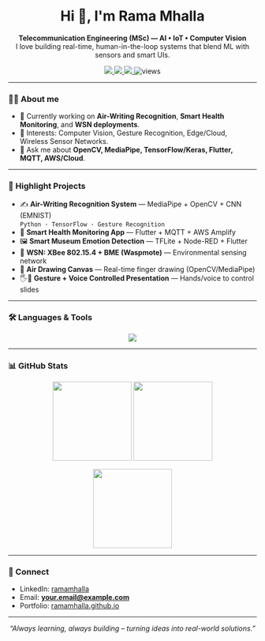 <!-- Header -->
<h1 align="center">Hi 👋, I'm Rama Mhalla</h1>
<p align="center">
  <b>Telecommunication Engineering (MSc) — AI • IoT • Computer Vision</b><br/>
  I love building real-time, human-in-the-loop systems that blend ML with sensors and smart UIs.
</p>

<!-- Badges / Links -->
<p align="center">
  <a href="https://www.linkedin.com/in/ramamhalla" target="_blank">
    <img src="https://img.shields.io/badge/LinkedIn-Rama%20Mhalla-0A66C2?logo=linkedin&logoColor=white" />
  </a>
  <a href="mailto:your.email@example.com">
    <img src="https://img.shields.io/badge/Email-Contact%20me-D14836?logo=gmail&logoColor=white" />
  </a>
  <a href="https://ramamhalla.github.io" target="_blank">
    <img src="https://img.shields.io/badge/Portfolio-Website-181717?logo=github" />
  </a>
  <img src="https://komarev.com/ghpvc/?username=RamaMhallla&style=flat&color=brightgreen" alt="views"/>
</p>

---

### 👩‍💻 About me

- 🔭 Currently working on **Air-Writing Recognition**, **Smart Health Monitoring**, and **WSN deployments**.
- 🎯 Interests: Computer Vision, Gesture Recognition, Edge/Cloud, Wireless Sensor Networks.
- 💬 Ask me about **OpenCV, MediaPipe, TensorFlow/Keras, Flutter, MQTT, AWS/Cloud**.

---

### 🧩 Highlight Projects

- ✍️ **Air-Writing Recognition System** — MediaPipe + OpenCV + CNN (EMNIST)  
  `Python · TensorFlow · Gesture Recognition`
- 📱 **Smart Health Monitoring App** — Flutter + MQTT + AWS Amplify
- 🖼 **Smart Museum Emotion Detection** — TFLite + Node-RED + Flutter
- 📡 **WSN: XBee 802.15.4 + BME (Waspmote)** — Environmental sensing network
- 🎨 **Air Drawing Canvas** — Real-time finger drawing (OpenCV/MediaPipe)
- 🖐️🎤 **Gesture + Voice Controlled Presentation** — Hands/voice to control slides

---

### 🛠️ Languages & Tools

<p align="center">
  <img src="https://skillicons.dev/icons?i=python,tensorflow,opencv,mediapipe,arduino,flutter,aws,git,linux,java,html,css,js&perline=10" />
</p>

---

### 📊 GitHub Stats

<p align="center">
  <img height="160" src="https://github-readme-stats.vercel.app/api?username=RamaMhallla&show_icons=true&theme=tokyonight&rank_icon=github" />
  <img height="160" src="https://streak-stats.demolab.com?user=RamaMhallla&theme=tokyonight&hide_border=false" />
</p>
<p align="center">
  <img height="160" src="https://github-readme-stats.vercel.app/api/top-langs/?username=RamaMhallla&layout=compact&theme=tokyonight" />
</p>

---

### 🤝 Connect

- LinkedIn: <a href="https://www.linkedin.com/in/ramamhalla">ramamhalla</a>
- Email: **your.email@example.com**
- Portfolio: <a href="https://ramamhalla.github.io">ramamhalla.github.io</a>

---

<p align="center"><i>“Always learning, always building – turning ideas into real-world solutions.”</i></p>
